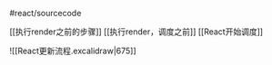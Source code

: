 #react/sourcecode


[[执行render之前的步骤]]
[[执行render，调度之前]]
[[React开始调度]]


![[React更新流程.excalidraw|675]]






